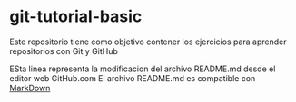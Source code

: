 # git-tutorial-basic
Este repositorio tiene como objetivo contener los ejercicios para aprender repositorios con Git y GitHub

ESta linea representa la modificacion del archivo README.md desde el editor web GitHub.com
El archivo README.md es compatible con [MarkDown](https://stackedit.io/app#)

